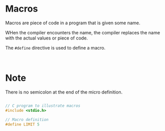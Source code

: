 # Macros

Macros are piece of code in a program that is given some name.

WHen the compiler encounters the name, the compiler replaces the name with the actual values or piece of code.

The `#define` directive is used to define a macro.

&nbsp;

# Note

There is no semicolon at the end of the micro definition.

```cpp

// C program to illustrate macros
#include <stdio.h>

// Macro definition
#define LIMIT 5
```

&nbsp;
&nbsp;
&nbsp;
&nbsp;
&nbsp;
&nbsp;
